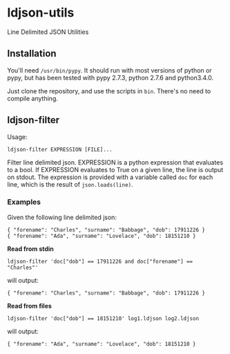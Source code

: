 # ldjson-utils

Line Delimited JSON Utilities

## Installation

You'll need `/usr/bin/pypy`. It should run with most versions of python or pypy, but has been tested with pypy 2.7.3, python 2.7.6 and python3.4.0.

Just clone the repository, and use the scripts in `bin`. There's no need to compile anything.

## ldjson-filter

Usage:

    ldjson-filter EXPRESSION [FILE]...

Filter line delimited json. EXPRESSION is a python expression that evaluates to a bool. If EXPRESSION evaluates to True on a given line, the line is output on stdout. The expression is provided with a variable called `doc` for each line, which is the result of `json.loads(line)`.

### Examples

Given the following line delimited json:

    { "forename": "Charles", "surname": "Babbage", "dob": 17911226 }
    { "forename": "Ada", "surname": "Lovelace", "dob": 18151210 }

**Read from stdin**

    ldjson-filter 'doc["dob"] == 17911226 and doc["forename"] == "Charles"'

will output:

    { "forename": "Charles", "surname": "Babbage", "dob": 17911226 }

**Read from files**

    ldjson-filter 'doc["dob"] == 18151210' log1.ldjson log2.ldjson

will output:

    { "forename": "Ada", "surname": "Lovelace", "dob": 18151210 }

